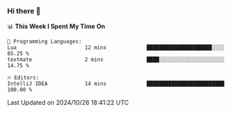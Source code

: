 ### Hi there 👋

<!--
**asdf12303116/asdf12303116** is a ✨ _special_ ✨ repository because its `README.md` (this file) appears on your GitHub profile.

Here are some ideas to get you started:

- 🔭 I’m currently working on ...
- 🌱 I’m currently learning ...
- 👯 I’m looking to collaborate on ...
- 🤔 I’m looking for help with ...
- 💬 Ask me about ...
- 📫 How to reach me: ...
- 😄 Pronouns: ...
- ⚡ Fun fact: ...
-->

<!--START_SECTION:waka-->
📊 **This Week I Spent My Time On** 

```text
💬 Programming Languages: 
Lua                      12 mins             █████████████████████░░░░   85.25 % 
textmate                 2 mins              ████░░░░░░░░░░░░░░░░░░░░░   14.75 % 

🔥 Editors: 
IntelliJ IDEA            14 mins             █████████████████████████   100.00 % 
```


 Last Updated on 2024/10/28 18:41:22 UTC
<!--END_SECTION:waka-->
